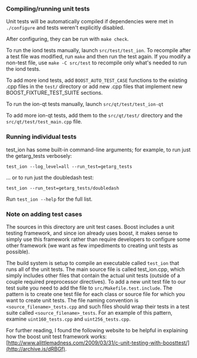 ### Compiling/running unit tests

Unit tests will be automatically compiled if dependencies were met in `./configure`
and tests weren't explicitly disabled.

After configuring, they can be run with `make check`.

To run the iond tests manually, launch `src/test/test_ion`. To recompile
after a test file was modified, run `make` and then run the test again. If you
modify a non-test file, use `make -C src/test` to recompile only what's needed
to run the iond tests.

To add more iond tests, add `BOOST_AUTO_TEST_CASE` functions to the existing
.cpp files in the `test/` directory or add new .cpp files that
implement new BOOST_FIXTURE_TEST_SUITE sections.

To run the ion-qt tests manually, launch `src/qt/test/test_ion-qt`

To add more ion-qt tests, add them to the `src/qt/test/` directory and
the `src/qt/test/test_main.cpp` file.

### Running individual tests

test_ion has some built-in command-line arguments; for
example, to run just the getarg_tests verbosely:

    test_ion --log_level=all --run_test=getarg_tests

... or to run just the doubledash test:

    test_ion --run_test=getarg_tests/doubledash

Run `test_ion --help` for the full list.

### Note on adding test cases

The sources in this directory are unit test cases.  Boost includes a
unit testing framework, and since ion already uses boost, it makes
sense to simply use this framework rather than require developers to
configure some other framework (we want as few impediments to creating
unit tests as possible).

The build system is setup to compile an executable called `test_ion`
that runs all of the unit tests.  The main source file is called
test_ion.cpp, which simply includes other files that contain the
actual unit tests (outside of a couple required preprocessor
directives). To add a new unit test file to our test suite you need
to add the file to `src/Makefile.test.include`. The pattern is to
create one test file for each class or source file for which you want
to create unit tests.  The file naming convention is
`<source_filename>_tests.cpp` and such files should wrap their tests
in a test suite called `<source_filename>_tests`.  For an example of
this pattern, examine `uint160_tests.cpp` and `uint256_tests.cpp`.

For further reading, I found the following website to be helpful in
explaining how the boost unit test framework works:
[http://www.alittlemadness.com/2009/03/31/c-unit-testing-with-boosttest/](http://archive.is/dRBGf).
